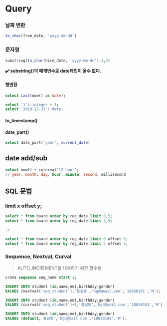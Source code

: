 # Query

### 날짜 변환
```sql
to_char(from_date, 'yyyy-mm-dd')
```

### 문자열

```sql
substring(to_char(hire_date, 'yyyy-mm-dd'),1,4)
```
**✔️ substring()의 매개변수로 date타입이 올수 없다.**

#### 형변환
```sql
select cast(now() as date);

select '1'::integer + 1;
select '2019-12-31'::date;
```

#### to_timestamp()

#### date_part()
```sql
select date_part('year', current_date)
```

## date add/sub
```sql
select now() + interval'12 hour';
// year, month, day, hour, minute, second, millisecond
```


## SQL 문법


### limit x offset y;
```sql
select * from board order by reg_date limit 0,5;
select * from board order by reg_date limit 5,5;

->

select * from board order by reg_date limit 0 offset 5;
select * from board order by reg_date limit 5 offset 5;
```


### Sequence, Nextval, Curval
> AUTO_INCREMENT를 대체하기 위한 함수들

```sql
crate sequence seq_name start 1;

INSERT INTO student (id,name,eml,birthday,gender)
VALUES (nextval('seq_student'),'홍길동','hgd@mail.com','18830101','M');

INSERT INTO student (id,name,eml,birthday,gender)
VALUES (currval('seq_student')+1,'홍길동','hgd@mail.com','18830101','M');

INSERT INTO student (id,name,eml,birthday,gender)
VALUES (default,'홍길동','hgd@mail.com','18830101','M');
```
